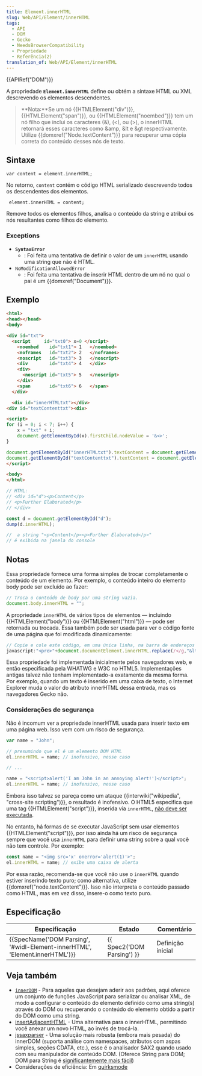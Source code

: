 ```yaml
---
title: Element.innerHTML
slug: Web/API/Element/innerHTML
tags:
  - API
  - DOM
  - Gecko
  - NeedsBrowserCompatibility
  - Propriedade
  - Referência(2)
translation_of: Web/API/Element/innerHTML
---
```

{{APIRef("DOM")}}

A propriedade **`Element.innerHTML`** define ou obtém a sintaxe HTML ou XML descrevendo os elementos descendentes.

> **Nota:**Se um nó {{HTMLElement("div")}}, {{HTMLElement("span")}}, ou {{HTMLElement("noembed")}} tem um nó filho que inclui os caracteres (&), (<), ou (>), o innerHTML retornará esses caracteres como \&amp, \&lt e \&gt respectivamente. Utilize {{domxref("Node.textContent")}} para recuperar uma cópia correta do conteúdo desses nós de texto.

## Sintaxe

```
var content = element.innerHTML;
```

No retorno, `content` contém o código HTML serializado descrevendo todos os descendentes dos elementos.

```
 element.innerHTML = content;
```

Remove todos os elementos filhos, analisa o conteúdo da string e atribui os nós resultantes como filhos do elemento.

### Exceptions

- **`SyntaxError`**
  - : Foi feita uma tentativa de definir o valor de um `innerHTML` usando uma string que não é HTML.
- `NoModificationAllowedError`
  - : Foi feita uma tentativa de inserir HTML dentro de um nó no qual o pai é um {{domxref("Document")}}.

## Exemplo

```html
<html>
<head></head>
<body>

<div id="txt">
  <script     id="txt0"> x=0 </script>
    <noembed    id="txt1"> 1   </noembed>
    <noframes   id="txt2"> 2   </noframes>
    <noscript   id="txt3"> 3   </noscript>
    <div        id="txt4"> 4   </div>
    <div>
      <noscript id="txt5"> 5   </noscript>
    </div>
    <span       id="txt6"> 6   </span>
  </div>

  <div id="innerHTMLtxt"></div>
<div id="textContenttxt"><div>

<script>
for (i = 0; i < 7; i++) {
    x = "txt" + i;
    document.getElementById(x).firstChild.nodeValue = '&<>';
}

document.getElementById("innerHTMLtxt").textContent = document.getElementById("txt").innerHTML
document.getElementById("textContenttxt").textContent = document.getElementById("txt").textContent
</script>

<body>
</html>
```

```js
// HTML:
// <div id="d"><p>Content</p>
// <p>Further Elaborated</p>
// </div>

const d = document.getElementById("d");
dump(d.innerHTML);

//  a string "<p>Content</p><p>Further Elaborated</p>"
// é exibida na janela do console
```

## Notas

Essa propriedade fornece uma forma simples de trocar completamente o conteúdo de um elemento. Por exemplo, o conteúdo inteiro do elemento body pode ser excluído ao fazer:

```js
// Troca o conteúdo de body por uma string vazia.
document.body.innerHTML = "";
```

A propriedade `innerHTML` de vários tipos de elementos — incluindo {{HTMLElement("body")}} ou {{HTMLElement("html")}} — pode ser retornada ou trocada. Essa também pode ser usada para ver o código fonte de uma página que foi modificada dinamicamente:

```js
// Copie e cole este código, em uma única linha, na barra de endereços
javascript:"<pre>"+document.documentElement.innerHTML.replace(/</g,"&lt;") + "</pre>";
```

Essa propriedade foi implementada inicialmente pelos navegadores web, e então especificada pela WHATWG e W3C no HTML5. Implementações antigas talvez não tenham implementado-a exatamente da mesma forma. Por exemplo, quando um texto é inserido em uma caixa de texto, o Internet Explorer muda o valor do atributo innerHTML dessa entrada, mas os navegadores Gecko não.

### Considerações de segurança

Não é incomum ver a propriedade innerHTML usada para inserir texto em uma página web. Isso vem com um risco de segurança.

```js
var name = "John";

// presumindo que el é um elemento DOM HTML
el.innerHTML = name; // inofensivo, nesse caso

// ...

name = "<script>alert('I am John in an annoying alert!')</script>";
el.innerHTML = name; // inofensivo, nesse caso
```

Embora isso talvez se pareça como um ataque {{interwiki("wikipedia", "cross-site scripting")}}, o resultado é inofensivo. O HTML5 especifica que uma tag {{HTMLElement("script")}}, inserida via `innerHTML`, [não deve ser executada](https://www.w3.org/TR/2008/WD-html5-20080610/dom.html#innerhtml0).

No entanto, há formas de se executar JavaScript sem usar elementos {{HTMLElement("script")}}, por isso ainda há um risco de segurança sempre que você usa `innerHTML` para definir uma string sobre a qual você não tem controle. Por exemplo:

```js
const name = "<img src='x' onerror='alert(1)'>";
el.innerHTML = name; // exibe uma caixa de alerta
```

Por essa razão, recomenda-se que você não use o `innerHTML` quando estiver inserindo texto puro; como alternativa, utilize {{domxref("node.textContent")}}. Isso não interpreta o conteúdo passado como HTML, mas em vez disso, insere-o como texto puro.

## Especificação

| Especificação                                                                                        | Estado                               | Comentário        |
| ---------------------------------------------------------------------------------------------------- | ------------------------------------ | ----------------- |
| {{SpecName('DOM Parsing', '#widl-Element-innerHTML', 'Element.innerHTML')}} | {{ Spec2('DOM Parsing') }} | Definição inicial |

## Veja também

- [`innerDOM`](https://innerdom.sourceforge.net/) - Para aqueles que desejam aderir aos padrões, aqui oferece um conjunto de funções JavaScript para serializar ou analisar XML, de modo a configurar o conteúdo do elemento definido como uma string(s) através do DOM ou recuperando o conteúdo do elemento obtido a partir do DOM como uma string.
- [insertAdjacentHTML](/pt-BR/docs/DOM/Element.insertAdjacentHTML) - Uma alternativa para o innerHTML, permitindo você anexar um novo HTML, ao invés de trocá-la.
- [jssaxparser](https://code.google.com/p/jssaxparser/) - Uma solução mais robusta (embora mais pesada) do innerDOM (suporta análise com namespaces, atributos com aspas simples, seções CDATA, etc.), esse é o analisador SAX2 quando usado com seu manipulador de conteúdo DOM. (Oferece String para DOM; DOM para String é [significantemente mais fácil](https://code.assembla.com/brettz9/subversion/nodes/DOMToString))
- Considerações de eficiência: Em [quirksmode](https://www.quirksmode.org/dom/innerhtml.html)
